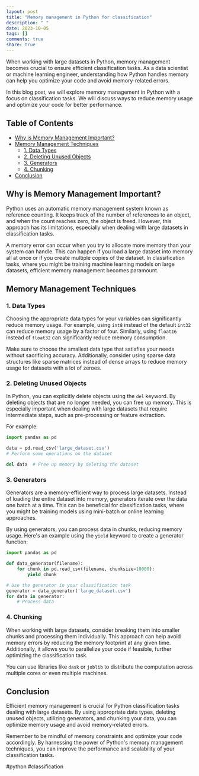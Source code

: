 ```yaml
---
layout: post
title: "Memory management in Python for classification"
description: " "
date: 2023-10-05
tags: []
comments: true
share: true
---
```


When working with large datasets in Python, memory management becomes crucial to ensure efficient classification tasks. As a data scientist or machine learning engineer, understanding how Python handles memory can help you optimize your code and avoid memory-related errors.

In this blog post, we will explore memory management in Python with a focus on classification tasks. We will discuss ways to reduce memory usage and optimize your code for better performance.

## Table of Contents
- [Why is Memory Management Important?](#why-is-memory-management-important)
- [Memory Management Techniques](#memory-management-techniques)
  - [1. Data Types](#1-data-types)
  - [2. Deleting Unused Objects](#2-deleting-unused-objects)
  - [3. Generators](#3-generators)
  - [4. Chunking](#4-chunking)
- [Conclusion](#conclusion)

## Why is Memory Management Important?

Python uses an automatic memory management system known as reference counting. It keeps track of the number of references to an object, and when the count reaches zero, the object is freed. However, this approach has its limitations, especially when dealing with large datasets in classification tasks.

A memory error can occur when you try to allocate more memory than your system can handle. This can happen if you load a large dataset into memory all at once or if you create multiple copies of the dataset. In classification tasks, where you might be training machine learning models on large datasets, efficient memory management becomes paramount.

## Memory Management Techniques

### 1. Data Types

Choosing the appropriate data types for your variables can significantly reduce memory usage. For example, using `int8` instead of the default `int32` can reduce memory usage by a factor of four. Similarly, using `float16` instead of `float32` can significantly reduce memory consumption.

Make sure to choose the smallest data type that satisfies your needs without sacrificing accuracy. Additionally, consider using sparse data structures like sparse matrices instead of dense arrays to reduce memory usage for datasets with a lot of zeroes.

### 2. Deleting Unused Objects

In Python, you can explicitly delete objects using the `del` keyword. By deleting objects that are no longer needed, you can free up memory. This is especially important when dealing with large datasets that require intermediate steps, such as pre-processing or feature extraction.

For example:

```python
import pandas as pd

data = pd.read_csv('large_dataset.csv')
# Perform some operations on the dataset

del data  # Free up memory by deleting the dataset
```

### 3. Generators

Generators are a memory-efficient way to process large datasets. Instead of loading the entire dataset into memory, generators iterate over the data one batch at a time. This can be beneficial for classification tasks, where you might be training models using mini-batch or online learning approaches.

By using generators, you can process data in chunks, reducing memory usage. Here's an example using the `yield` keyword to create a generator function:

```python
import pandas as pd

def data_generator(filename):
    for chunk in pd.read_csv(filename, chunksize=10000):
        yield chunk

# Use the generator in your classification task
generator = data_generator('large_dataset.csv')
for data in generator:
    # Process data
```

### 4. Chunking

When working with large datasets, consider breaking them into smaller chunks and processing them individually. This approach can help avoid memory errors by reducing the memory footprint at any given time. Additionally, it allows you to parallelize your code if feasible, further optimizing the classification task.

You can use libraries like `dask` or `joblib` to distribute the computation across multiple cores or even multiple machines.

## Conclusion

Efficient memory management is crucial for Python classification tasks dealing with large datasets. By using appropriate data types, deleting unused objects, utilizing generators, and chunking your data, you can optimize memory usage and avoid memory-related errors.

Remember to be mindful of memory constraints and optimize your code accordingly. By harnessing the power of Python's memory management techniques, you can improve the performance and scalability of your classification tasks.

#python #classification
